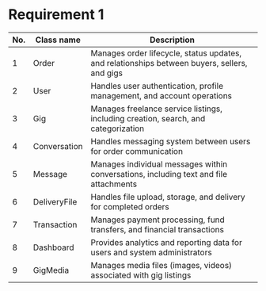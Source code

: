 # Requirement 1

| No. | Class name | Description |
|-----|------------|-------------|
| 1 | Order | Manages order lifecycle, status updates, and relationships between buyers, sellers, and gigs |
| 2 | User | Handles user authentication, profile management, and account operations |
| 3 | Gig | Manages freelance service listings, including creation, search, and categorization |
| 4 | Conversation | Handles messaging system between users for order communication |
| 5 | Message | Manages individual messages within conversations, including text and file attachments |
| 6 | DeliveryFile | Handles file upload, storage, and delivery for completed orders |
| 7 | Transaction | Manages payment processing, fund transfers, and financial transactions |
| 8 | Dashboard | Provides analytics and reporting data for users and system administrators |
| 9 | GigMedia | Manages media files (images, videos) associated with gig listings |
